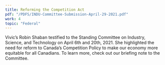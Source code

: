 ```yaml
---
title: Reforming the Competition Act
pdf: "/PDFS/INDU-Committee-Submission-April-29-2021.pdf"
work: 4
topic: "Federal"
---
```

Vivic’s Robin Shaban testified to the Standing Committee on Industry, Science, and Technology on
April 6th and 20th, 2021. She highlighted the need for reform to Canada’s Competition Policy to
make our economy more equitable for all Canadians. To learn more, check out our briefing note to
the Committee.
